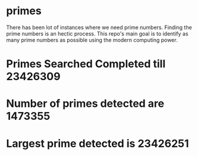 # primes
There has been lot of instances where we need prime numbers. Finding the prime numbers is an hectic process. This repo's main goal is to identify as many prime numbers as possible using the modern computing power.

# Primes Searched Completed till 23426309
# Number of primes detected are 1473355
# Largest prime detected is 23426251
